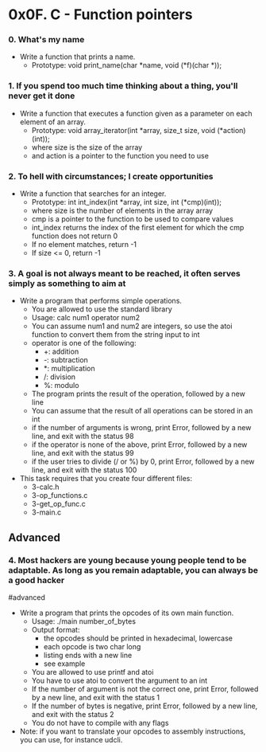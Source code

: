# 0x0F. C - Function pointers
### 0. What's my name
- Write a function that prints a name.
	- Prototype: void print_name(char *name, void (*f)(char *));

### 1. If you spend too much time thinking about a thing, you'll never get it done
- Write a function that executes a function given as a parameter on each element of an array.
	- Prototype: void array_iterator(int *array, size_t size, void (*action)(int));
	- where size is the size of the array
	- and action is a pointer to the function you need to use

### 2. To hell with circumstances; I create opportunities
- Write a function that searches for an integer.
	- Prototype: int int_index(int *array, int size, int (*cmp)(int));
	- where size is the number of elements in the array array
	- cmp is a pointer to the function to be used to compare values
	- int_index returns the index of the first element for which the cmp function does not return 0
	- If no element matches, return -1
	- If size <= 0, return -1

### 3. A goal is not always meant to be reached, it often serves simply as something to aim at
- Write a program that performs simple operations.
	- You are allowed to use the standard library
	- Usage: calc num1 operator num2
	- You can assume num1 and num2 are integers, so use the atoi function to convert them from the string input to int
	- operator is one of the following:
		- +: addition
		- -: subtraction
		- *: multiplication
		- /: division
		- %: modulo
	- The program prints the result of the operation, followed by a new line
	- You can assume that the result of all operations can be stored in an int
	- if the number of arguments is wrong, print Error, followed by a new line, and exit with the status 98
	- if the operator is none of the above, print Error, followed by a new line, and exit with the status 99
	- if the user tries to divide (/ or %) by 0, print Error, followed by a new line, and exit with the status 100
- This task requires that you create four different files:
	- 3-calc.h
	- 3-op_functions.c
	- 3-get_op_func.c
	- 3-main.c

## Advanced

### 4. Most hackers are young because young people tend to be adaptable. As long as you remain adaptable, you can always be a good hacker
#advanced
- Write a program that prints the opcodes of its own main function.
	- Usage: ./main number_of_bytes
	- Output format:
		- the opcodes should be printed in hexadecimal, lowercase
		- each opcode is two char long
		- listing ends with a new line
		- see example
	- You are allowed to use printf and atoi
	- You have to use atoi to convert the argument to an int
	- If the number of argument is not the correct one, print Error, followed by a new line, and exit with the status 1
	- If the number of bytes is negative, print Error, followed by a new line, and exit with the status 2
	- You do not have to compile with any flags
- Note: if you want to translate your opcodes to assembly instructions, you can use, for instance udcli.
